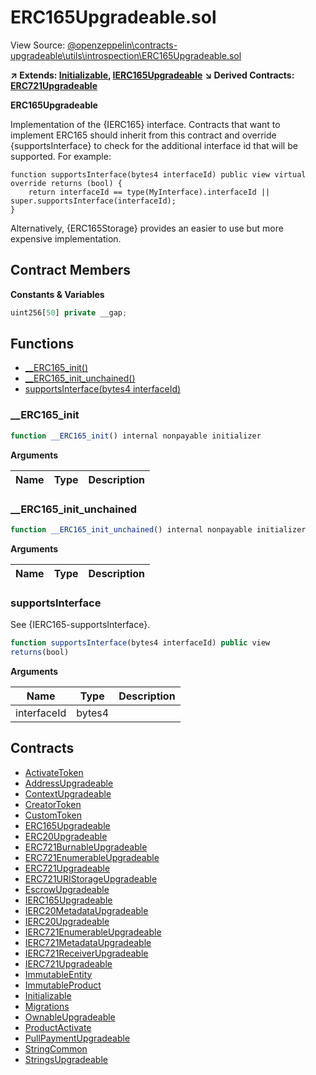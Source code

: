 # ERC165Upgradeable.sol

View Source: [@openzeppelin\contracts-upgradeable\utils\introspection\ERC165Upgradeable.sol](..\@openzeppelin\contracts-upgradeable\utils\introspection\ERC165Upgradeable.sol)

**↗ Extends: [Initializable](Initializable.md), [IERC165Upgradeable](IERC165Upgradeable.md)**
**↘ Derived Contracts: [ERC721Upgradeable](ERC721Upgradeable.md)**

**ERC165Upgradeable**

Implementation of the {IERC165} interface.
 Contracts that want to implement ERC165 should inherit from this contract and override {supportsInterface} to check
 for the additional interface id that will be supported. For example:
 ```solidity
 function supportsInterface(bytes4 interfaceId) public view virtual override returns (bool) {
     return interfaceId == type(MyInterface).interfaceId || super.supportsInterface(interfaceId);
 }
 ```
 Alternatively, {ERC165Storage} provides an easier to use but more expensive implementation.

## Contract Members
**Constants & Variables**

```js
uint256[50] private __gap;

```

## Functions

- [__ERC165_init()](#__erc165_init)
- [__ERC165_init_unchained()](#__erc165_init_unchained)
- [supportsInterface(bytes4 interfaceId)](#supportsinterface)

### __ERC165_init

```js
function __ERC165_init() internal nonpayable initializer 
```

**Arguments**

| Name        | Type           | Description  |
| ------------- |------------- | -----|

### __ERC165_init_unchained

```js
function __ERC165_init_unchained() internal nonpayable initializer 
```

**Arguments**

| Name        | Type           | Description  |
| ------------- |------------- | -----|

### supportsInterface

See {IERC165-supportsInterface}.

```js
function supportsInterface(bytes4 interfaceId) public view
returns(bool)
```

**Arguments**

| Name        | Type           | Description  |
| ------------- |------------- | -----|
| interfaceId | bytes4 |  | 

## Contracts

* [ActivateToken](ActivateToken.md)
* [AddressUpgradeable](AddressUpgradeable.md)
* [ContextUpgradeable](ContextUpgradeable.md)
* [CreatorToken](CreatorToken.md)
* [CustomToken](CustomToken.md)
* [ERC165Upgradeable](ERC165Upgradeable.md)
* [ERC20Upgradeable](ERC20Upgradeable.md)
* [ERC721BurnableUpgradeable](ERC721BurnableUpgradeable.md)
* [ERC721EnumerableUpgradeable](ERC721EnumerableUpgradeable.md)
* [ERC721Upgradeable](ERC721Upgradeable.md)
* [ERC721URIStorageUpgradeable](ERC721URIStorageUpgradeable.md)
* [EscrowUpgradeable](EscrowUpgradeable.md)
* [IERC165Upgradeable](IERC165Upgradeable.md)
* [IERC20MetadataUpgradeable](IERC20MetadataUpgradeable.md)
* [IERC20Upgradeable](IERC20Upgradeable.md)
* [IERC721EnumerableUpgradeable](IERC721EnumerableUpgradeable.md)
* [IERC721MetadataUpgradeable](IERC721MetadataUpgradeable.md)
* [IERC721ReceiverUpgradeable](IERC721ReceiverUpgradeable.md)
* [IERC721Upgradeable](IERC721Upgradeable.md)
* [ImmutableEntity](ImmutableEntity.md)
* [ImmutableProduct](ImmutableProduct.md)
* [Initializable](Initializable.md)
* [Migrations](Migrations.md)
* [OwnableUpgradeable](OwnableUpgradeable.md)
* [ProductActivate](ProductActivate.md)
* [PullPaymentUpgradeable](PullPaymentUpgradeable.md)
* [StringCommon](StringCommon.md)
* [StringsUpgradeable](StringsUpgradeable.md)
